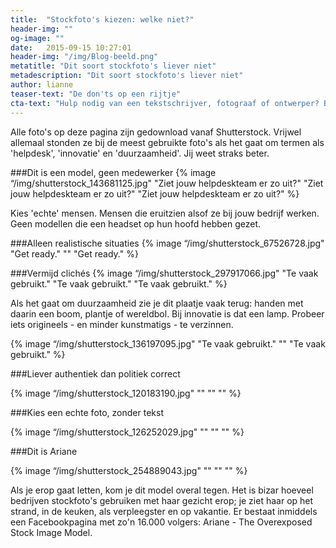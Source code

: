 ```yaml
---
title:  "Stockfoto's kiezen: welke niet?"
header-img: ""
og-image: ""
date:   2015-09-15 10:27:01
header-img: "/img/Blog-beeld.png"
metatitle: "Dit soort stockfoto's liever niet"
metadescription: "Dit soort stockfoto's liever niet"
author: lianne
teaser-text: "De don'ts op een rijtje"
cta-text: "Hulp nodig van een tekstschrijver, fotograaf of ontwerper? Bel ons gerust."
---
```

Alle foto's op deze pagina zijn gedownload vanaf Shutterstock. Vrijwel allemaal stonden ze bij de meest gebruikte foto's als het gaat om termen als 'helpdesk', 'innovatie' en 'duurzaamheid'. Jij weet straks beter.

###Dit is een model, geen medewerker
{% image “/img/shutterstock_143681125.jpg" "Ziet jouw helpdeskteam er zo uit?" "Ziet jouw helpdeskteam er zo uit?" "Ziet jouw helpdeskteam er zo uit?" %}

Kies 'echte' mensen. Mensen die eruitzien alsof ze bij jouw bedrijf werken. Geen modellen die een headset op hun hoofd hebben gezet.

###Alleen realistische situaties
{% image “/img/shutterstock_67526728.jpg" "Get ready." "" "Get ready." %}

###Vermijd clichés
{% image “/img/shutterstock_297917066.jpg" "Te vaak gebruikt." "Te vaak gebruikt." "Te vaak gebruikt." %}

Als het gaat om duurzaamheid zie je dit plaatje vaak terug: handen met daarin een boom, plantje of wereldbol. Bij innovatie is dat een lamp. Probeer iets origineels - en minder kunstmatigs - te verzinnen.

{% image “/img/shutterstock_136197095.jpg" "Te vaak gebruikt." "" "Te vaak gebruikt." %}

###Liever authentiek dan politiek correct

{% image “/img/shutterstock_120183190.jpg" "" "" "" %}

###Kies een echte foto, zonder tekst

{% image “/img/shutterstock_126252029.jpg" "" "" "" %}

###Dit is Ariane

{% image “/img/shutterstock_254889043.jpg" "" "" "" %}

Als je erop gaat letten, kom je dit model overal tegen. Het is bizar hoeveel bedrijven stockfoto's gebruiken met haar gezicht erop; je ziet haar op het strand, in de keuken, als verpleegster en op vakantie. Er bestaat inmiddels een Facebookpagina met zo'n 16.000 volgers: Ariane - The Overexposed Stock Image Model.

